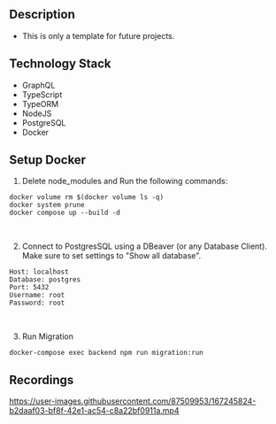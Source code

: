 ## Description
- This is only a template for future projects.

## Technology Stack
- GraphQL
- TypeScript
- TypeORM
- NodeJS
- PostgreSQL
- Docker

## Setup Docker
1. Delete node_modules and Run the following commands:
```
docker volume rm $(docker volume ls -q)
docker system prune
docker compose up --build -d
```

<br />

2. Connect to PostgresSQL using a DBeaver (or any Database Client). Make sure to set settings to "Show all database".
```
Host: localhost
Database: postgres
Port: 5432
Username: root
Password: root
```

<br />

3. Run Migration
```
docker-compose exec backend npm run migration:run
```

## Recordings
https://user-images.githubusercontent.com/87509953/167245824-b2daaf03-bf8f-42e1-ac54-c8a22bf0911a.mp4
